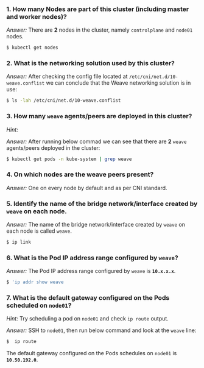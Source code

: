 ### 1. How many Nodes are part of this cluster (including master and worker nodes)?

*Answer:* There are **2** nodes in the cluster, namely `controlplane` and `node01` nodes.

```bash
$ kubectl get nodes
```

### 2. What is the networking solution used by this cluster?

*Answer:* After checking the config file located at `/etc/cni/net.d/10-weave.conflist` we can conclude that the Weave networking solution is in use:

```bash
$ ls -lah /etc/cni/net.d/10-weave.conflist
```

### 3. How many `weave` agents/peers are deployed in this cluster?

*Hint:*

*Answer:* After running below commad we can see that there are **2** `weave` agents/peers deployed in the cluster:

```bash
$ kubectl get pods -n kube-system | grep weave 
```

### 4. On which nodes are the weave peers present?

*Answer:* One on every node by default and as per CNI standard.

### 5. Identify the name of the bridge network/interface created by `weave` on each node.

*Answer:* The name of the bridge network/interface created by `weave` on each node is called `weave`.

```bash
$ ip link
```

### 6. What is the Pod IP address range configured by `weave`?

*Answer:* The Pod IP address range configured by `weave` is **`10.x.x.x`**.

```bash
$ 'ip addr show weave
```

### 7. What is the default gateway configured on the Pods scheduled on `node01`?

*Hint:* Try scheduling a pod on `node01` and check `ip route` output.

*Answer:* SSH to `node01`, then run below command and look at the `weave` line:

```bash
$  ip route
```

The default gateway configured on the Pods schedules on `node01` is **`10.50.192.0`**.
